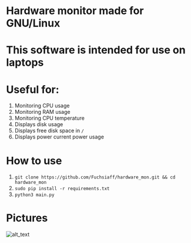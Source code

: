 # Hardware monitor made for GNU/Linux
# This software is intended for use on laptops
# Useful for:
1) Monitoring CPU usage
2) Monitoring RAM usage
3) Monitoring CPU temperature
4) Displays disk usage
5) Displays free disk space in `/`
6) Displays power current power usage

# How to use

1) ```git clone https://github.com/Fuchsiaff/hardware_mon.git && cd hardware_mon```
2) ```sudo pip install -r requirements.txt```
3) ```python3 main.py```

# Pictures
![alt_text](https://raw.githubusercontent.com/Fuchsiaff/as/master/pic.png)
